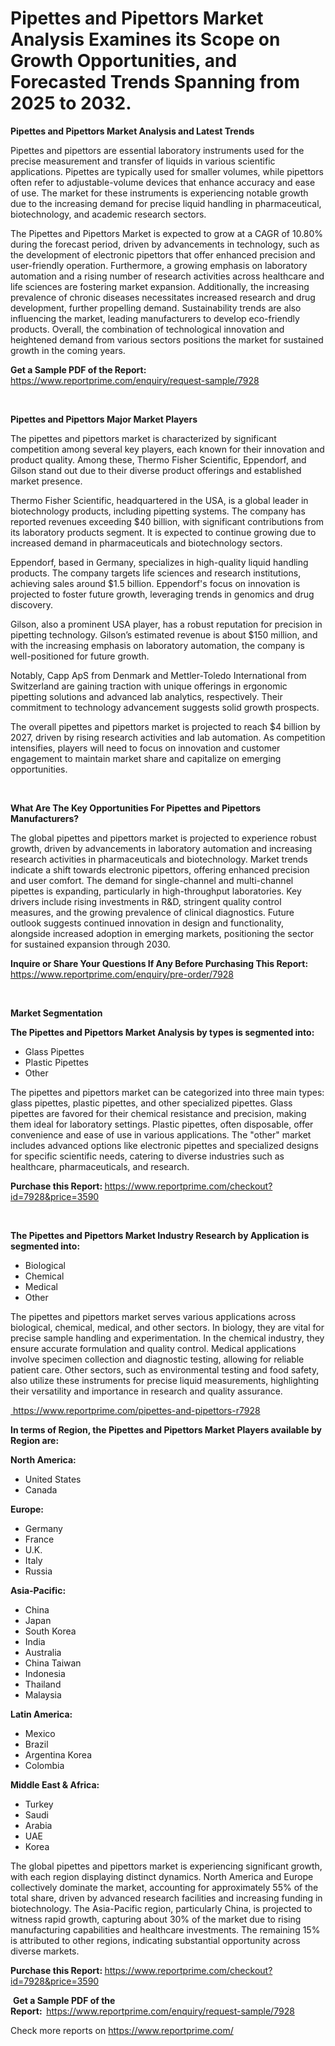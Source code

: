 <p><h1>Pipettes and Pipettors Market Analysis Examines its Scope on Growth Opportunities, and Forecasted Trends Spanning from 2025 to 2032.</h1></p><p><strong>Pipettes and Pipettors Market Analysis and Latest Trends</strong></p>
<p><p>Pipettes and pipettors are essential laboratory instruments used for the precise measurement and transfer of liquids in various scientific applications. Pipettes are typically used for smaller volumes, while pipettors often refer to adjustable-volume devices that enhance accuracy and ease of use. The market for these instruments is experiencing notable growth due to the increasing demand for precise liquid handling in pharmaceutical, biotechnology, and academic research sectors.</p><p>The Pipettes and Pipettors Market is expected to grow at a CAGR of 10.80% during the forecast period, driven by advancements in technology, such as the development of electronic pipettors that offer enhanced precision and user-friendly operation. Furthermore, a growing emphasis on laboratory automation and a rising number of research activities across healthcare and life sciences are fostering market expansion. Additionally, the increasing prevalence of chronic diseases necessitates increased research and drug development, further propelling demand. Sustainability trends are also influencing the market, leading manufacturers to develop eco-friendly products. Overall, the combination of technological innovation and heightened demand from various sectors positions the market for sustained growth in the coming years.</p></p>
<p><strong>Get a Sample PDF of the Report:&nbsp;</strong> <a href="https://www.reportprime.com/enquiry/request-sample/7928?utm_campaign=2758&utm_medium=2&utm_source=Github&utm_content=ia&utm_term=19032025&utm_id=pipettes-and-pipettors">https://www.reportprime.com/enquiry/request-sample/7928</a></p>
<p>&nbsp;</p>
<p><strong>Pipettes and Pipettors Major Market Players</strong></p>
<p><p>The pipettes and pipettors market is characterized by significant competition among several key players, each known for their innovation and product quality. Among these, Thermo Fisher Scientific, Eppendorf, and Gilson stand out due to their diverse product offerings and established market presence.</p><p>Thermo Fisher Scientific, headquartered in the USA, is a global leader in biotechnology products, including pipetting systems. The company has reported revenues exceeding $40 billion, with significant contributions from its laboratory products segment. It is expected to continue growing due to increased demand in pharmaceuticals and biotechnology sectors.</p><p>Eppendorf, based in Germany, specializes in high-quality liquid handling products. The company targets life sciences and research institutions, achieving sales around $1.5 billion. Eppendorf's focus on innovation is projected to foster future growth, leveraging trends in genomics and drug discovery.</p><p>Gilson, also a prominent USA player, has a robust reputation for precision in pipetting technology. Gilson’s estimated revenue is about $150 million, and with the increasing emphasis on laboratory automation, the company is well-positioned for future growth.</p><p>Notably, Capp ApS from Denmark and Mettler-Toledo International from Switzerland are gaining traction with unique offerings in ergonomic pipetting solutions and advanced lab analytics, respectively. Their commitment to technology advancement suggests solid growth prospects.</p><p>The overall pipettes and pipettors market is projected to reach $4 billion by 2027, driven by rising research activities and lab automation. As competition intensifies, players will need to focus on innovation and customer engagement to maintain market share and capitalize on emerging opportunities.</p></p>
<p>&nbsp;</p>
<p><strong>What Are The Key Opportunities For Pipettes and Pipettors Manufacturers?</strong></p>
<p><p>The global pipettes and pipettors market is projected to experience robust growth, driven by advancements in laboratory automation and increasing research activities in pharmaceuticals and biotechnology. Market trends indicate a shift towards electronic pipettors, offering enhanced precision and user comfort. The demand for single-channel and multi-channel pipettes is expanding, particularly in high-throughput laboratories. Key drivers include rising investments in R&D, stringent quality control measures, and the growing prevalence of clinical diagnostics. Future outlook suggests continued innovation in design and functionality, alongside increased adoption in emerging markets, positioning the sector for sustained expansion through 2030.</p></p>
<p><strong>Inquire or Share Your Questions If Any Before Purchasing This Report:</strong> <a href="https://www.reportprime.com/enquiry/pre-order/7928?utm_campaign=2758&utm_medium=2&utm_source=Github&utm_content=ia&utm_term=19032025&utm_id=pipettes-and-pipettors">https://www.reportprime.com/enquiry/pre-order/7928</a></p>
<p>&nbsp;</p>
<p><strong>Market Segmentation</strong></p>
<p><strong>The Pipettes and Pipettors Market Analysis by types is segmented into:</strong></p>
<p><ul><li>Glass Pipettes</li><li>Plastic Pipettes</li><li>Other</li></ul></p>
<p><p>The pipettes and pipettors market can be categorized into three main types: glass pipettes, plastic pipettes, and other specialized pipettes. Glass pipettes are favored for their chemical resistance and precision, making them ideal for laboratory settings. Plastic pipettes, often disposable, offer convenience and ease of use in various applications. The "other" market includes advanced options like electronic pipettes and specialized designs for specific scientific needs, catering to diverse industries such as healthcare, pharmaceuticals, and research.</p></p>
<p><strong>Purchase this Report:&nbsp;</strong><a href="https://www.reportprime.com/checkout?id=7928&price=3590&utm_campaign=2758&utm_medium=2&utm_source=Github&utm_content=ia&utm_term=19032025&utm_id=pipettes-and-pipettors">https://www.reportprime.com/checkout?id=7928&price=3590</a></p>
<p>&nbsp;</p>
<p><strong>The Pipettes and Pipettors Market Industry Research by Application is segmented into:</strong></p>
<p><ul><li>Biological</li><li>Chemical</li><li>Medical</li><li>Other</li></ul></p>
<p><p>The pipettes and pipettors market serves various applications across biological, chemical, medical, and other sectors. In biology, they are vital for precise sample handling and experimentation. In the chemical industry, they ensure accurate formulation and quality control. Medical applications involve specimen collection and diagnostic testing, allowing for reliable patient care. Other sectors, such as environmental testing and food safety, also utilize these instruments for precise liquid measurements, highlighting their versatility and importance in research and quality assurance.</p></p>
<p><a href="https://www.reportprime.com/pipettes-and-pipettors-r7928?utm_campaign=2758&utm_medium=2&utm_source=Github&utm_content=ia&utm_term=19032025&utm_id=pipettes-and-pipettors">&nbsp;https://www.reportprime.com/pipettes-and-pipettors-r7928</a></p>
<p><strong>In terms of Region, the Pipettes and Pipettors Market Players available by Region are:</strong></p>
<p>
    <p> <strong> North America: </strong>
        <ul>
            <li>United States</li>
            <li>Canada</li>
        </ul>
        </p> 
    <p> <strong> Europe: </strong>
        <ul>
            <li>Germany</li>
            <li>France</li>
            <li>U.K.</li>
            <li>Italy</li>
            <li>Russia</li>
        </ul>
        </p> 
    <p> <strong> Asia-Pacific: </strong>
        <ul>
            <li>China</li>
            <li>Japan</li>
            <li>South Korea</li>
            <li>India</li>
            <li>Australia</li>
            <li>China Taiwan</li>
            <li>Indonesia</li>
            <li>Thailand</li>
            <li>Malaysia</li>
        </ul>
        </p> 
    <p> <strong> Latin America: </strong>
        <ul>
            <li>Mexico</li>
            <li>Brazil</li>
            <li>Argentina Korea</li>
            <li>Colombia</li>
        </ul>
        </p> 
    <p> <strong> Middle East & Africa: </strong>
        <ul>
            <li>Turkey</li>
            <li>Saudi</li>
            <li>Arabia</li>
            <li>UAE</li>
            <li>Korea</li>
        </ul>
    </p>
    </p>
<p><p>The global pipettes and pipettors market is experiencing significant growth, with each region displaying distinct dynamics. North America and Europe collectively dominate the market, accounting for approximately 55% of the total share, driven by advanced research facilities and increasing funding in biotechnology. The Asia-Pacific region, particularly China, is projected to witness rapid growth, capturing about 30% of the market due to rising manufacturing capabilities and healthcare investments. The remaining 15% is attributed to other regions, indicating substantial opportunity across diverse markets.</p></p>
<p><strong>Purchase this Report: </strong><a href="https://www.reportprime.com/checkout?id=7928&price=3590&utm_campaign=2758&utm_medium=2&utm_source=Github&utm_content=ia&utm_term=19032025&utm_id=pipettes-and-pipettors">https://www.reportprime.com/checkout?id=7928&price=3590</a></p>
<p>&nbsp;<strong>Get a Sample PDF of the Report:&nbsp;&nbsp;</strong><a href="https://www.reportprime.com/enquiry/request-sample/7928?utm_campaign=2758&utm_medium=2&utm_source=Github&utm_content=ia&utm_term=19032025&utm_id=pipettes-and-pipettors">https://www.reportprime.com/enquiry/request-sample/7928</a></p>
<p><strong></strong></p>
<p>Check more reports on <a href="https://www.reportprime.com/?utm_campaign=2758&utm_medium=2&utm_source=Github&utm_content=ia&utm_term=19032025&utm_id=pipettes-and-pipettors">https://www.reportprime.com/</a></p>